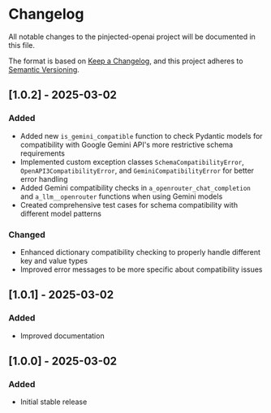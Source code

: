# Changelog

All notable changes to the pinjected-openai project will be documented in this file.

The format is based on [Keep a Changelog](https://keepachangelog.com/en/1.0.0/),
and this project adheres to [Semantic Versioning](https://semver.org/spec/v2.0.0.html).

## [1.0.2] - 2025-03-02

### Added
- Added new `is_gemini_compatible` function to check Pydantic models for compatibility with Google Gemini API's more restrictive schema requirements
- Implemented custom exception classes `SchemaCompatibilityError`, `OpenAPI3CompatibilityError`, and `GeminiCompatibilityError` for better error handling
- Added Gemini compatibility checks in `a_openrouter_chat_completion` and `a_llm__openrouter` functions when using Gemini models
- Created comprehensive test cases for schema compatibility with different model patterns

### Changed
- Enhanced dictionary compatibility checking to properly handle different key and value types
- Improved error messages to be more specific about compatibility issues

## [1.0.1] - 2025-03-02

### Added
- Improved documentation

## [1.0.0] - 2025-03-02

### Added
- Initial stable release